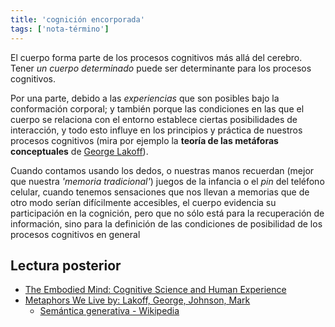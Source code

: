 ```yaml
---
title: 'cognición encorporada'
tags: ['nota-término']
---
```


El cuerpo forma parte de los procesos cognitivos más allá del cerebro. Tener *un cuerpo determinado* puede ser determinante para los procesos cognitivos.

Por una parte, debido a las *experiencias* que son posibles bajo la conformación corporal; y también porque las condiciones en las que el cuerpo se relaciona con el entorno establece ciertas posibilidades de interacción, y todo esto influye en los principios y práctica de nuestros procesos cognitivos (mira por ejemplo la **teoría de las metáforas conceptuales** de [George Lakoff](https://en.wikipedia.org/wiki/George_Lakoff#Embodied_mind)).

Cuando contamos usando los dedos, o nuestras manos recuerdan (mejor que nuestra *'memoria tradicional'*) juegos de la infancia o el *pin* del teléfono celular, cuando tenemos sensaciones que nos llevan a memorias que de otro modo serían difícilmente accesibles, el cuerpo evidencia su participación en la cognición, pero que no sólo está para la recuperación de información, sino para la definición de las condiciones de posibilidad de los procesos cognitivos en general

## Lectura posterior

- [The Embodied Mind: Cognitive Science and Human Experience](https://www.amazon.com.mx/Embodied-Mind-Cognitive-Science-Experience/dp/0262720213)
- [Metaphors We Live by: Lakoff, George, Johnson, Mark](https://www.amazon.com.mx/Metaphors-We-Live-George-Lakoff/dp/0226468011)
	- [Semántica generativa - Wikipedia](https://es.wikipedia.org/wiki/Sem%25C3%25A1ntica_generativa)